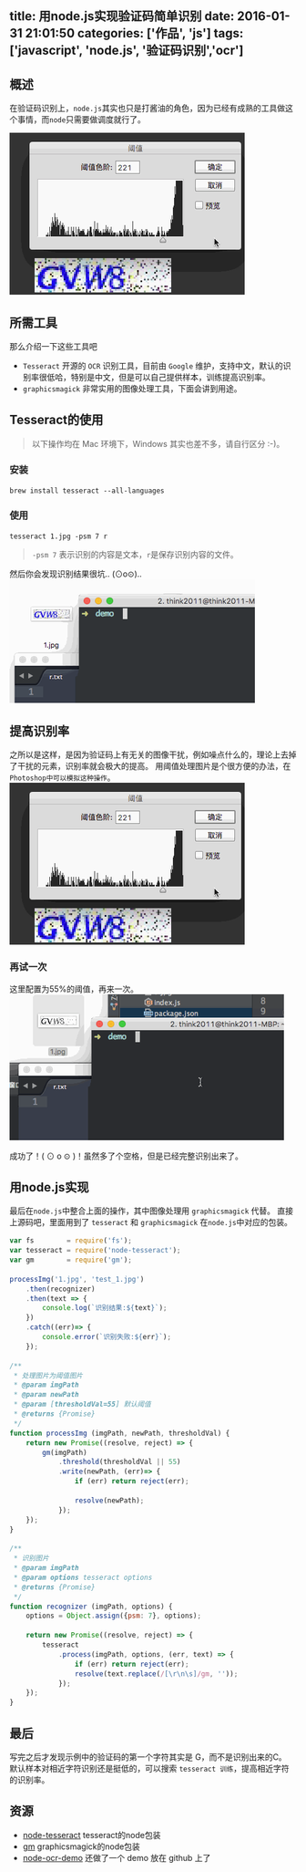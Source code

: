 title: 用node.js实现验证码简单识别
date: 2016-01-31 21:01:50
categories: ['作品', 'js']
tags: ['javascript', 'node.js', '验证码识别','ocr']
---


## 概述
在验证码识别上，`node.js`其实也只是打酱油的角色，因为已经有成熟的工具做这个事情，而`node`只需要做调度就行了。


![](/images/orc-2.gif)

<!-- more -->

## 所需工具
那么介绍一下这些工具吧

* `Tesseract` 开源的 `OCR` 识别工具，目前由 `Google` 维护，支持中文，默认的识别率很低哈，特别是中文，但是可以自己提供样本，训练提高识别率。
* `graphicsmagick` 非常实用的图像处理工具，下面会讲到用途。

## Tesseract的使用
> 以下操作均在 Mac 环境下，Windows 其实也差不多，请自行区分 :-)。

### 安装
`brew install tesseract --all-languages`

### 使用
`tesseract 1.jpg -psm 7 r`
> `-psm 7` 表示识别的内容是文本，`r`是保存识别内容的文件。

然后你会发现识别结果很坑.. (⊙o⊙)..
![](/images/orc-1.gif)

## 提高识别率
之所以是这样，是因为验证码上有无关的图像干扰，例如噪点什么的，理论上去掉了干扰的元素，识别率就会极大的提高。
用阈值处理图片是个很方便的办法，在`Photoshop中可以模拟这种操作`。
![](/images/orc-2.gif)

### 再试一次
这里配置为55%的阈值，再来一次。
![](/images/orc-3.gif)

成功了！( ⊙ o ⊙ )！虽然多了个空格，但是已经完整识别出来了。

## 用node.js实现
最后在`node.js`中整合上面的操作，其中图像处理用 `graphicsmagick` 代替。
直接上源码吧，里面用到了 `tesseract` 和 `graphicsmagick` 在`node.js`中对应的包装。

```js
var fs        = require('fs');
var tesseract = require('node-tesseract');
var gm        = require('gm');

processImg('1.jpg', 'test_1.jpg')
    .then(recognizer)
    .then(text => {
        console.log(`识别结果:${text}`);
    })
    .catch((err)=> {
        console.error(`识别失败:${err}`);
    });

/**
 * 处理图片为阈值图片
 * @param imgPath
 * @param newPath
 * @param [thresholdVal=55] 默认阈值
 * @returns {Promise}
 */
function processImg (imgPath, newPath, thresholdVal) {
    return new Promise((resolve, reject) => {
        gm(imgPath)
            .threshold(thresholdVal || 55)
            .write(newPath, (err)=> {
                if (err) return reject(err);

                resolve(newPath);
            });
    });
}

/**
 * 识别图片
 * @param imgPath
 * @param options tesseract options
 * @returns {Promise}
 */
function recognizer (imgPath, options) {
    options = Object.assign({psm: 7}, options);

    return new Promise((resolve, reject) => {
        tesseract
            .process(imgPath, options, (err, text) => {
                if (err) return reject(err);
                resolve(text.replace(/[\r\n\s]/gm, ''));
            });
    });
}
```

## 最后
写完之后才发现示例中的验证码的第一个字符其实是 G，而不是识别出来的C。
默认样本对相近字符识别还是挺低的，可以搜索 `tesseract 训练`，提高相近字符的识别率。

## 资源
* [node-tesseract](https://github.com/desmondmorris/node-tesseract) tesseract的node包装
* [gm](https://github.com/aheckmann/gm) graphicsmagick的node包装
* [node-ocr-demo](https://github.com/think2011/node-ocr-demo) 还做了一个 demo 放在 github 上了